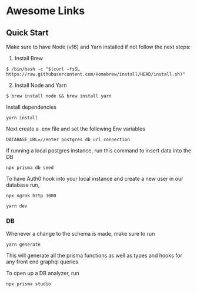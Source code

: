 # Awesome Links

## Quick Start

Make sure to have Node (v16) and Yarn installed if not follow the next steps:

1. Install Brew

```
$ /bin/bash -c "$(curl -fsSL
https://raw.githubusercontent.com/Homebrew/install/HEAD/install.sh)"
```

2. Install Node and Yarn

```
$ brew install node && brew install yarn
```

Install dependencies

```
yarn install
```

Next create a .env file and set the following Env variables

```
DATABASE_URL=//enter postgres db url connection
```

If running a local postgres instance, run this command to insert data into the DB

```
npx prisma db seed
```

To have Auth0 hook into your local instance and create a new user in our database run,

```
npx ngrok http 3000
```

```
yarn dev
```

### DB

Whenever a change to the schema is made, make sure to run

```
yarn generate
```

This will generate all the prisma functions as well as types and hooks for any front end graphql queries

To open up a DB analyzer, run

```
npx prisma studio
```
